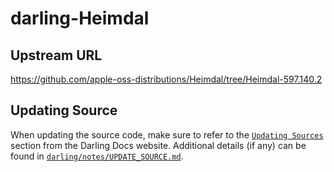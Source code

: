 # darling-Heimdal

## Upstream URL

https://github.com/apple-oss-distributions/Heimdal/tree/Heimdal-597.140.2

## Updating Source

When updating the source code, make sure to refer to the [`Updating Sources`](https://docs.darlinghq.org/contributing/updating-sources/index.html#updating-sources) section from the Darling Docs website. Additional details (if any) can be found in [`darling/notes/UPDATE_SOURCE.md`](darling/notes/UPDATE_SOURCE.md).